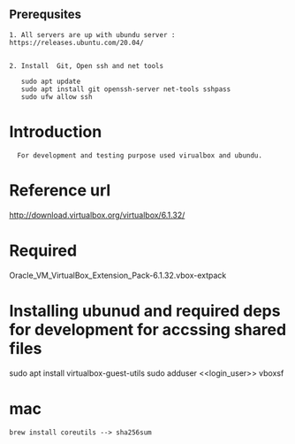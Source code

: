 ## Prerequsites
   
    1. All servers are up with ubundu server : https://releases.ubuntu.com/20.04/


    2. Install  Git, Open ssh and net tools

       sudo apt update
       sudo apt install git openssh-server net-tools sshpass
       sudo ufw allow ssh  

# Introduction 

      For development and testing purpose used virualbox and ubundu. 

# Reference url 

   http://download.virtualbox.org/virtualbox/6.1.32/

# Required  

   Oracle_VM_VirtualBox_Extension_Pack-6.1.32.vbox-extpack 
   

# Installing ubunud and required deps for development for accssing shared files 

  sudo apt install virtualbox-guest-utils
  sudo adduser <<login_user>>  vboxsf


# mac 
   
    brew install coreutils --> sha256sum